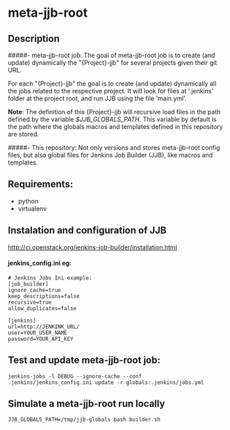 # meta-jjb-root

## Description
#####- meta-jjb-root job:
The goal of meta-jjb-root job is to create (and update) dynamically the "{Project}-jjb" for several projects given their git URL.

For each "{Project}-jjb" the goal is to create (and update) dynamically all the jobs related to the respective project. It will look for files at '.jenkins' folder at the project root, and run JJB using the file 'main.yml'.

**Note**: The definition of this {Project}-jjb will recursive load files in the path defined by the variable *$JJB_GLOBALS_PATH*. This variable by default is the path where the globals macros and templates defined in this repository are stored.

#####- This repository:
Not only versions and stores meta-jjb-root config files, but also global files for Jenkins Job Builder (JJB), like macros and templates.

## Requirements:
- python
- virtualenv

## Instalation and configuration of JJB
http://ci.openstack.org/jenkins-job-builder/installation.html

#### jenkins_config.ini eg:
    # Jenkins Jobs Ini example:
    [job_builder]
    ignore_cache=true
    keep_descriptions=false
    recursive=true
    allow_duplicates=false

    [jenkins]
    url=http://JENKINK_URL/
    user=YOUR_USER_NAME
    password=YOUR_API_KEY

## Test and update meta-jjb-root job:
    jenkins-jobs -l DEBUG --ignore-cache --conf .jenkins/jenkins_config.ini update -r globals:.jenkins/jobs.yml

## Simulate a meta-jjb-root run locally
    JJB_GLOBALS_PATH=/tmp/jjb-globals bash builder.sh
